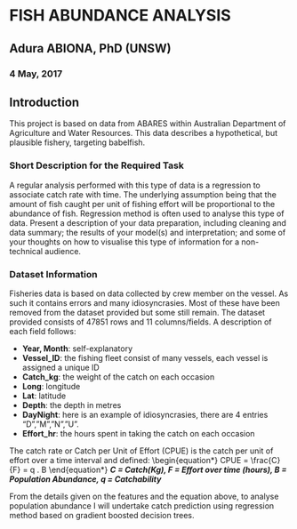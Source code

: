 # FISH ABUNDANCE ANALYSIS
## Adura ABIONA, PhD (UNSW)
### 4 May, 2017

## Introduction
This project is based on data from ABARES within Australian Department of Agriculture and Water Resources. This data describes a hypothetical, but plausible fishery, targeting babelfish.
### Short Description for the Required Task
A regular analysis performed with this type of data is a regression to associate catch rate with time.  The underlying assumption being that the amount of fish caught per unit of fishing effort will be proportional to the abundance of fish.  Regression method is often used to analyse this type of data. Present a description of your data preparation, including cleaning and data summary; the results of your model(s) and interpretation; and some of your thoughts on how to visualise this type of information for a non-technical audience. 
 
### Dataset Information
Fisheries data is based on data collected by crew member on the vessel. As such it contains errors and many idiosyncrasies. Most of these have been removed from the dataset provided but some still remain. The dataset provided consists of 47851 rows and 11 columns/fields. A description of each field follows:
* **Year, Month**: self-explanatory
* **Vessel_ID**: the fishing fleet consist of many vessels, each vessel is assigned a unique ID
* **Catch_kg**: the weight of the catch on each occasion
* **Long**: longitude
* **Lat**: latitude
* **Depth**: the depth in metres
* **DayNight**: here is an example of idiosyncrasies, there are 4 entries “D”,”M”,”N”,”U”.
* **Effort_hr**: the hours spent in taking the catch on each occasion

The catch rate or Catch per Unit of Effort (CPUE) is the catch per unit of effort over a time interval and defined:
\begin{equation*}
CPUE = \frac{C}{F} = q . B
\end{equation*}
***C = Catch(Kg),  F = Effort over time (hours), B = Population Abundance, q = Catchability***

From the details given on the features and the equation above, to analyse population abundance I will undertake catch prediction using regression method based on gradient boosted decision trees.